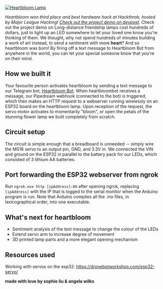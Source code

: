 [![Heartbloom Lamp](https://i.imgur.com/TOn8VLo.png "Heartbloom Lamp")](http://i.imgur.com/TOn8VLo.png "Heartbloom Lamp")

*Heartbloom won third place and best hardware hack at Hackthrob, hosted by Major League Hacking! [Check out the project demo on devpost](https://devpost.com/software/heartbloom "devpost").*
Check out the project demo on 
Long-distance friendship lamps cost hundreds of dollars, just to light up an LED somewhere to let your loved one know you're thinking of them. We thought, why not spend hundreds of minutes building a work of art instead, to send a sentiment with more **heart**? And so heartbloom was born! By firing off a text message to Heartbloom Bot from anywhere in the world, you can let your special someone know that you're on their mind.


## How we built it
Your favourite person activates heartbloom by sending a text message to our Telegram bot, [Heartbloom Bot](http://t.me/heartbloombot "heartbloombot"). When heartbloombot receives a message, our Pipedream webhook (connected to the bot) is triggered, which then makes an HTTP request to a webserver running wirelessly on an ESP32 board on the heartbloom lamp. Upon reception of the request, the servo motor activates to momentarily "bloom", or open the petals of the stunning flower lamp we built completely from scratch.

## Circuit setup
The circuit is simple enough that a breadboard is unneeded -- simply wire the MS18 servo to an output pin, GND, and 3.3V in. We connected the VIN and ground on the ESP32 in parallel to the battery pack for our LEDs, which consisted of 3 lithium AA batteries.

## Port forwarding the ESP32 webserver from ngrok
Run `ngrok.exe http [ipAddress]:80` after opening ngrok, replacing `[ipAddress]` with the IP that is logged to the serial monitor when the Arduino program is run. Note that Arduino compiles all the .ino files, in lexicographical order, into one executable.

## What's next for heartbloom
- Sentiment analysis of the text message to change the colour of the LEDs
- Extend servo arm to increase degree of movement
- 3D printed lamp parts and a more elegant opening mechanism

## Resources used
Working with servos on the esp32: https://dronebotworkshop.com/esp32-servo/

**made with love by sophie liu & angela wilks**
